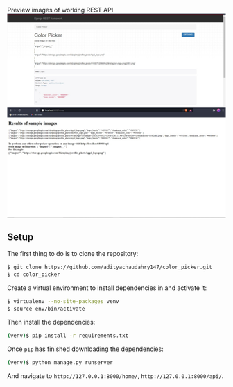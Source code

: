 
Preview images of working REST API
![saMPLE1](https://github.com/adityachaudhary147/color_picker/blob/main/images/sample1.jpeg)
![SAMPLE2](https://github.com/adityachaudhary147/color_picker/blob/main/images/sample2.jpeg)

## Setup

The first thing to do is to clone the repository:

```sh
$ git clone https://github.com/adityachaudahry147/color_picker.git
$ cd color_picker
```

Create a virtual environment to install dependencies in and activate it:

```sh
$ virtualenv --no-site-packages venv
$ source env/bin/activate
```

Then install the dependencies:

```sh
(venv)$ pip install -r requirements.txt
```

Once `pip` has finished downloading the dependencies:
```sh
(venv)$ python manage.py runserver
```
And navigate to `http://127.0.0.1:8000/home/`, `http://127.0.0.1:8000/api/`.
